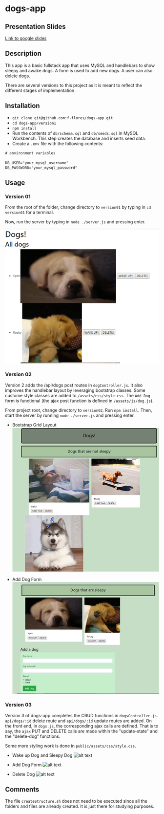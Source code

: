 # dogs-app

## Presentation Slides
<a href="https://docs.google.com/presentation/d/1JD8qXCBsQB4RrjmVpcRj9VVzl0lWYzydTSoZLKXKIxM/edit?usp=sharing" target="_blank">Link to google slides</a>


## Description
This app is a basic fullstack app that uses MySQL and handlebars to show
sleepy and awake dogs. A form is used to add new dogs. A user can also
delete dogs.

There are several versions to this project as it is meant to reflect the
different stages of implementation.

## Installation
* `git clone git@github.com:f-flores/dogs-app.git`
* `cd dogs-app/version1`
* `npm install`
* Run the contents of `db/schema.sql` and `db/seeds.sql` in MySQL Workbench. This step creates the database and inserts seed data.
* Create a `.env` file with the following contents:

```
# environment variables

DB_USER="your_mysql_username"
DB_PASSWORD="your_mysql_password"
```

## Usage
### Version 01
From the root of the folder, change directory to `version01` by typing
in `cd version01` for a terminal.

Now, run the server by typing in `node ./server.js` and pressing enter.

![alt text](./README_images/dogsVersion01.png "Dogs App first version")

### Version 02
Version 2 adds the /api/dogs post routes in `dogController.js`. It also improves
the handlebar layout by leveraging bootstrap classes. Some custome style classes
are added to `/assets/css/style.css`. The `Add Dog` form is functional (the ajax
post function is defined in `/assets/js/dog.js`).

From project root, change directory to `version02`. Run `npm install`. Then,
start the server by running `node ./server.js` and pressing enter.

* Bootstrap Grid Layout
![alt text](./README_images/dogVersion02_a.png "Dogs App second version grid layout")

* Add Dog Form
![alt text](./README_images/dogVersion02_b.png "Dogs App second version form")

### Version 03
Version 3 of dogs-app completes the CRUD functions in `dogsController.js`.
`api/dogs/:id` delete route and `api/dogs/:id` update routes are added. On the
front end, in `dogs.js`, the corresponding ajax calls are defined. That is to
say, the `ajax` PUT and DELETE calls are made within the "update-state" and the
"delete-dog" functions.

Some more styling work is done in `public/assets/css/style.css`.

* Wake up Dog and Sleepy Dog
![alt text](./README_images/dogVersion03.gif "Wake up Dog and Sleepy Dog buttons")

* Add Dog Form
![alt text](./README_images/dogVersion03_update.gif "Wake up Dog button")

* Delete Dog
![alt text](./README_images/dogVersion03_delete.gif "Delete Dog button")

## Comments
The file `createStructure.sh` does not need to be executed since all the
folders and files are already created. It is just there for studying purposes.
